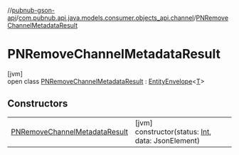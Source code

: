 //[pubnub-gson-api](../../../index.md)/[com.pubnub.api.java.models.consumer.objects_api.channel](../index.md)/[PNRemoveChannelMetadataResult](index.md)

# PNRemoveChannelMetadataResult

[jvm]\
open class [PNRemoveChannelMetadataResult](index.md) : [EntityEnvelope](../../com.pubnub.api.java.models.consumer.objects_api/-entity-envelope/index.md)&lt;[T](../../com.pubnub.api.java.models.consumer.objects_api/-entity-envelope/index.md)&gt;

## Constructors

| | |
|---|---|
| [PNRemoveChannelMetadataResult](-p-n-remove-channel-metadata-result.md) | [jvm]<br>constructor(status: [Int](https://kotlinlang.org/api/latest/jvm/stdlib/kotlin/-int/index.html), data: JsonElement) |
